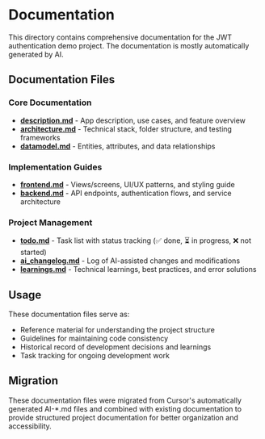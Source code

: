 # Documentation

This directory contains comprehensive documentation for the JWT authentication demo project. The documentation is mostly automatically generated by AI.

## Documentation Files

### Core Documentation

- **[description.md](description.md)** - App description, use cases, and feature overview
- **[architecture.md](architecture.md)** - Technical stack, folder structure, and testing frameworks
- **[datamodel.md](datamodel.md)** - Entities, attributes, and data relationships

### Implementation Guides

- **[frontend.md](frontend.md)** - Views/screens, UI/UX patterns, and styling guide
- **[backend.md](backend.md)** - API endpoints, authentication flows, and service architecture

### Project Management

- **[todo.md](todo.md)** - Task list with status tracking (✅ done, ⏳ in progress, ❌ not started)
- **[ai_changelog.md](ai_changelog.md)** - Log of AI-assisted changes and modifications
- **[learnings.md](learnings.md)** - Technical learnings, best practices, and error solutions

## Usage

These documentation files serve as:

- Reference material for understanding the project structure
- Guidelines for maintaining code consistency
- Historical record of development decisions and learnings
- Task tracking for ongoing development work

## Migration

These documentation files were migrated from Cursor's automatically generated AI-\*.md files and combined with existing documentation to provide structured project documentation for better organization and accessibility.
